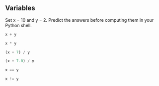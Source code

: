## Variables
Set x = 10 and y = 2.
Predict the answers before computing them in your Python shell.

```python
x + y

x * y

(x + 7) / y

(x + 7.0) / y

x == y

x != y

```